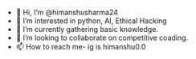 - 👋 Hi, I’m @himanshusharma24
- 👀 I’m interested in python, AI, Ethical Hacking
- 🌱 I’m currently gathering basic knowledge.
- 💞️ I’m looking to collaborate on competitive coading.
- 📫 How to reach me- ig is himanshu0.0

<!---
himanshusharma24/himanshusharma24 is a ✨ special ✨ repository because its `README.md` (this file) appears on your GitHub profile.
You can click the Preview link to take a look at your changes.
--->
